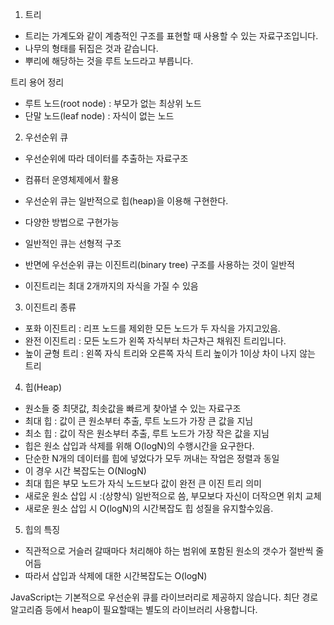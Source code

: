 1. 트리
- 트리는 가계도와 같이 계층적인 구조를 표현할 때 사용할 수 있는 자료구조입니다.
- 나무의 형태를 뒤집은 것과 같습니다.
- 뿌리에 해당하는 것을 루트 노드라고 부릅니다.

트리 용어 정리
- 루트 노드(root node) : 부모가 없는 최상위 노드
- 단말 노드(leaf node) : 자식이 없는 노드


2. 우선순위 큐
- 우선순위에 따라 데이터를 추출하는 자료구조
- 컴퓨터 운영체제에서 활용
- 우선순위 큐는 일반적으로 힙(heap)을 이용해 구현한다.

- 다양한 방법으로 구현가능
- 일반적인 큐는 선형적 구조
- 반면에 우선순위 큐는 이진트리(binary tree) 구조를 사용하는 것이 일반적
- 이진트리는 최대 2개까지의 자식을 가질 수 있음

3. 이진트리 종류
- 포화 이진트리 : 리프 노드를 제외한 모든 노드가 두 자식을 가지고있음. 
- 완전 이진트리 : 모든 노드가 왼쪽 자식부터 차근차근 채워진 트리입니다.
- 높이 균형 트리 : 왼쪽 자식 트리와 오른쪽 자식 트리 높이가 1이상 차이 나지 않는 트리

4. 힙(Heap)
- 원소들 중 최댓값, 최솟값을 빠르게 찾아낼 수 있는 자료구조
- 최대 힙 : 값이 큰 원소부터 추출, 루트 노드가 가장 큰 값을 지님
- 최소 힙 : 값이 작은 원소부터 추출, 루트 노드가 가장 작은 값을 지님
- 힙은 원소 삽입과 삭제를 위해 O(logN)의 수행시간을 요구한다.
- 단순한 N개의 데이터를 힙에 넣었다가 모두 꺼내는 작업은 정렬과 동일
- 이 경우 시간 복잡도는 O(NlogN)
- 최대 힙은 부모 노드가 자식 노드보다 값이 완전 큰 이진 트리 의미
- 새로운 원소 삽입 시 :(상향식) 일반적으로 씀, 부모보다 자신이 더작으면 위치 교체
- 새로운 원소 삽입 시 O(logN)의 시간복잡도 힙 성질을 유지할수있음.

5. 힙의 특징
- 직관적으로 거슬러 갈때마다 처리해야 하는 범위에 포함된 원소의 갯수가 절반씩 줄어듬
- 따라서 삽입과 삭제에 대한 시간복잡도는 O(logN)

JavaScript는 기본적으로 우선순위 큐를 라이브러리로 제공하지 않습니다.
최단 경로 알고리즘 등에서 heap이 필요할때는 별도의 라이브러리 사용합니다.
